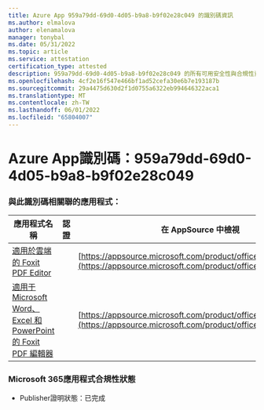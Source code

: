 ```yaml
---
title: Azure App 959a79dd-69d0-4d05-b9a8-b9f02e28c049 的識別碼資訊
ms.author: elmalova
author: elenamalova
manager: tonybal
ms.date: 05/31/2022
ms.topic: article
ms.service: attestation
certification_type: attested
description: 959a79dd-69d0-4d05-b9a8-b9f02e28c049 的所有可用安全性與合規性資訊。
ms.openlocfilehash: 4cf2e16f547e466bf1ad52cefa30e6b7e193187b
ms.sourcegitcommit: 29a4475d630d2f1d0755a6322eb994646322aca1
ms.translationtype: MT
ms.contentlocale: zh-TW
ms.lasthandoff: 06/01/2022
ms.locfileid: "65804007"
---
```

# <a name="azure-app-id-959a79dd-69d0-4d05-b9a8-b9f02e28c049"></a>Azure App識別碼：959a79dd-69d0-4d05-b9a8-b9f02e28c049


### <a name="apps-associated-with-this-id"></a>與此識別碼相關聯的應用程式：
| **應用程式名稱** | **認證** | **在 AppSource 中檢視** |
|--------------|---------------|-----------------------|
| [適用於雲端的 Foxit PDF Editor](../forward/WA200003703.md) |  | [https://appsource.microsoft.com/product/office/WA200003703](https://appsource.microsoft.com/product/office/WA200003703) |
| [適用于 Microsoft Word、Excel 和 PowerPoint 的 Foxit PDF 編輯器](../forward/WA200003206.md) |  | [https://appsource.microsoft.com/product/office/WA200003206](https://appsource.microsoft.com/product/office/WA200003206) |

### <a name="microsoft-365-app-compliance-status"></a>Microsoft 365應用程式合規性狀態
- Publisher證明狀態：已完成
